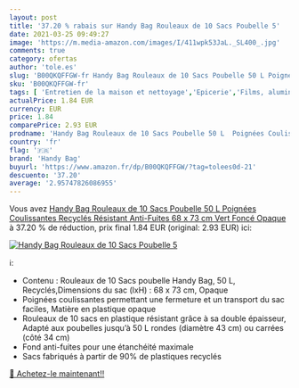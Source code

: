 ```yaml
---
layout: post
title: '37.20 % rabais sur Handy Bag Rouleaux de 10 Sacs Poubelle 5'
date: 2021-03-25 09:49:27
image: 'https://m.media-amazon.com/images/I/411wpk53JaL._SL400_.jpg'
comments: true
category: ofertas
author: 'tole.es'
slug: 'B00QKQFFGW-fr Handy Bag Rouleaux de 10 Sacs Poubelle 50 L Poignées...'
sku: 'B00QKQFFGW-fr'
tags: [ 'Entretien de la maison et nettoyage','Epicerie','Films, aluminium et sachets','Sacs poubelle','handy bag','Épicerie', ]
actualPrice: 1.84 EUR
currency: EUR
price: 1.84
comparePrice: 2.93 EUR
prodname: 'Handy Bag Rouleaux de 10 Sacs Poubelle 50 L  Poignées Coulissantes  Recyclés  Résistant  Anti-Fuites  68 x 73 cm  Vert Foncé  Opaque'
country: 'fr'
flag: '🇫🇷'
brand: 'Handy Bag'
buyurl: 'https://www.amazon.fr/dp/B00QKQFFGW/?tag=tolees0d-21'
descuento: '37.20'
average: '2.95747826086955'
---
```


Vous avez [Handy Bag Rouleaux de 10 Sacs Poubelle 50 L  Poignées Coulissantes  Recyclés  Résistant  Anti-Fuites  68 x 73 cm  Vert Foncé  Opaque](https://www.amazon.fr/dp/B00QKQFFGW/?tag=tolees0d-21)  à  37.20 % de réduction, prix final  1.84 EUR (original: 2.93 EUR) ici:

[![Handy Bag Rouleaux de 10 Sacs Poubelle 5](https://m.media-amazon.com/images/I/411wpk53JaL._SL400_.jpg)](https://www.amazon.fr/dp/B00QKQFFGW/?tag=tolees0d-21)

ℹ️:

- Contenu : Rouleaux de 10 Sacs poubelle Handy Bag, 50 L, Recyclés,Dimensions du sac (lxH) : 68 x 73 cm, Opaque
- Poignées coulissantes permettant une fermeture et un transport du sac faciles, Matière en plastique opaque
- Rouleaux de 10 sacs en plastique résistant grâce à sa double épaisseur, Adapté aux poubelles jusqu’à 50 L rondes (diamètre 43 cm) ou carrées (côté 34 cm)
- Fond anti-fuites pour une étanchéité maximale
- Sacs fabriqués à partir de 90% de plastiques recyclés

[🛒 Achetez-le maintenant!!](https://www.amazon.fr/dp/B00QKQFFGW/?tag=tolees0d-21)
